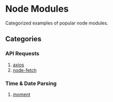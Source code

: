 # Node Modules
Categorized examples of popular node modules.

## Categories

### API Requests
1. [axios](https://github.com/omnicoders/omnicoders/blob/master/node/modules/axios)  
2. [node-fetch](https://github.com/omnicoders/omnicoders/blob/master/node/modules/node-fetch)  

### Time & Date Parsing
1. [moment](https://github.com/omnicoders/omnicoders/blob/master/node/modules/moment)  

